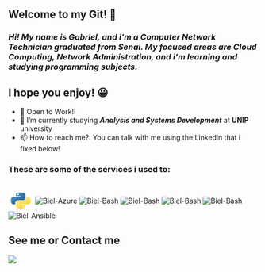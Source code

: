## Welcome to my Git! 🥡
### *Hi! My name is Gabriel, and i'm a Computer Network Technician graduated from Senai. My focused areas are **Cloud Computing**, **Network Administration**, and i'm learning and studying programming subjects.*
## **I hope you enjoy!** 😀
- 🔭 Open to Work!!
- 🌱 I’m currently studying ***Analysis and Systems Development*** at **UNIP** university
- 📫 How to reach me?: You can talk with me using the Linkedin that i fixed below!

### These are some of the services i used to:
<div style="display: inline_block"><br>
  <img align="center" alt="Biel-Python" height="40" width="50" src="https://raw.githubusercontent.com/devicons/devicon/master/icons/python/python-original.svg">  
  <img align="center" alt="Biel-Azure" height="40" width="50" src="https://cdn.jsdelivr.net/gh/devicons/devicon/icons/azure/azure-original.svg" />
  <img align="center" alt="Biel-Bash" height="40" width="50" src="https://cdn.jsdelivr.net/gh/devicons/devicon/icons/bash/bash-original.svg" />  
  <img img align="center" alt="Biel-Bash" height="40" width="50" src="https://cdn.jsdelivr.net/gh/devicons/devicon/icons/linux/linux-original.svg" />
  <img img align="center" alt="Biel-Bash" height="40" width="50" src="https://cdn.jsdelivr.net/gh/devicons/devicon/icons/terraform/terraform-original.svg" />
  <img img align="center" alt="Biel-Bash" height="40" width="50" <img src="https://cdn.jsdelivr.net/gh/devicons/devicon/icons/ansible/ansible-original-wordmark.svg" />
  <img align="center" alt="Biel-Ansible" height="40" width="50" <img src="https://cdn.jsdelivr.net/gh/devicons/devicon/icons/mysql/mysql-original.svg" />

         
</div>

## See me or Contact me
<div>
  <a href="https://www.linkedin.com/in/gabriel-henrique-machado-da-silva/" target="_blank"><img src="https://img.shields.io/badge/-LinkedIn-%230077B5?style=for-the-badge&logo=linkedin&logoColor=white" target="_blank"></a>

</div>
